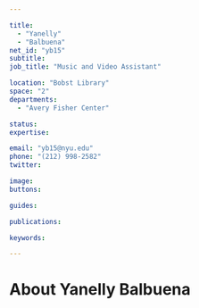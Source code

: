 ```yaml
---

title:
  - "Yanelly"
  - "Balbuena"
net_id: "yb15"
subtitle: 
job_title: "Music and Video Assistant"

location: "Bobst Library"
space: "2"
departments:
  - "Avery Fisher Center"

status: 
expertise:

email: "yb15@nyu.edu"
phone: "(212) 998-2582"
twitter: 

image: 
buttons:

guides:

publications:

keywords:

---
```


# About Yanelly Balbuena


